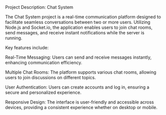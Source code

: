Project Description: Chat System

The Chat System project is a real-time communication platform designed to facilitate seamless conversations between two or more users. Utilizing Node.js and Socket.io, the application enables users to join chat rooms, send messages, and receive instant notifications while the server is running.

Key features include:

Real-Time Messaging: Users can send and receive messages instantly, enhancing communication efficiency.

Multiple Chat Rooms: The platform supports various chat rooms, allowing users to join discussions on different topics.

User Authentication: Users can create accounts and log in, ensuring a secure and personalized experience.

Responsive Design: The interface is user-friendly and accessible across devices, providing a consistent experience whether on desktop or mobile.

